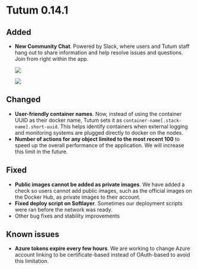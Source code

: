 # Tutum 0.14.1

## Added 

- **New Community Chat**. Powered by Slack, where users and Tutum staff hang out to share information and help resolve issues and questions. Join from right within the app.

  ![](http://s.tutum.co.s3.amazonaws.com/changelog/community_dashboard.png)


  ![](http://s.tutum.co.s3.amazonaws.com/changelog/slack.png)


## Changed

- **User-friendly container names**. Now, instead of using the container UUID as their docker name, Tutum sets it as `container-name[.stack-name].short-uuid`. This helps identify containers when external logging and monitoring systems are plugged directly to docker on the nodes.
- **Number of actions for any object limited to the most recent 100** to speed up the overall performance of the application. We will increase this limit in the future.

## Fixed

- **Public images cannot be added as private images**. We have added a check so users cannot add public images, such as the official images on the Docker Hub, as private images to their account.
- **Fixed deploy script on Softlayer**. Sometimes our deployment scripts were ran before the network was ready.
- Other bug fixes and stability improvements

## Known issues

- **Azure tokens expire every few hours**. We are working to change Azure account linking to be certificate-based instead of OAuth-based to avoid this limitation.


